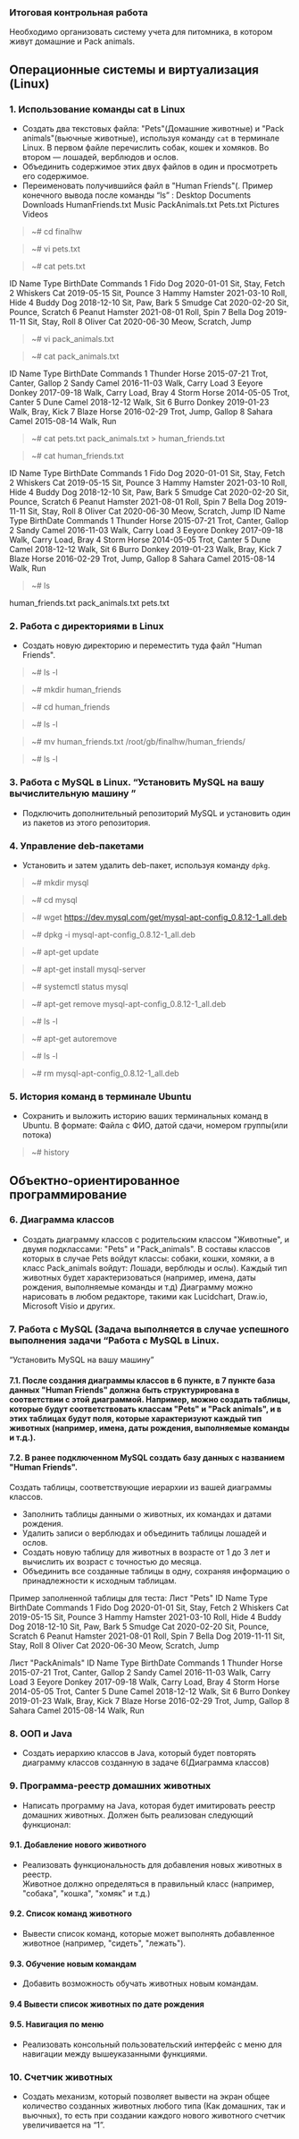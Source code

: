 ### Итоговая контрольная работа

Необходимо организовать систему учета для питомника, 
в котором живут домашние и Pack animals.

## Операционные системы и виртуализация (Linux)

### 1. Использование команды cat в Linux
   - Создать два текстовых файла: "Pets"(Домашние животные) и "Pack animals"(вьючные животные), 
     используя команду `cat` в терминале Linux. В первом файле перечислить собак, кошек и хомяков. 
     Во втором — лошадей, верблюдов и ослов.
   - Объединить содержимое этих двух файлов в один и просмотреть его содержимое.
   - Переименовать получившийся файл в "Human Friends"(.
     Пример конечного вывода после команды “ls” :
     Desktop Documents Downloads  HumanFriends.txt  Music  PackAnimals.txt  Pets.txt  Pictures  Videos

>~# cd finalhw

>~# vi pets.txt

> ~# cat pets.txt

ID	Name	    	Type		BirthDate	    Commands
1	Fido	    	Dog	    	2020-01-01	    Sit, Stay, Fetch
2	Whiskers	    Cat	    	2019-05-15	    Sit, Pounce
3	Hammy	    	Hamster		2021-03-10	    Roll, Hide
4	Buddy	    	Dog	    	2018-12-10	    Sit, Paw, Bark
5	Smudge	    	Cat	    	2020-02-20	    Sit, Pounce, Scratch
6	Peanut	    	Hamster		2021-08-01	    Roll, Spin
7	Bella	    	Dog	    	2019-11-11	    Sit, Stay, Roll
8	Oliver	    	Cat	    	2020-06-30	    Meow, Scratch, Jump

> ~# vi pack_animals.txt

> ~# cat pack_animals.txt

ID	Name		Type		    BirthDate	Commands
1	Thunder		Horse		    2015-07-21	Trot, Canter, Gallop
2	Sandy		Camel		    2016-11-03	Walk, Carry Load
3	Eeyore		Donkey		    2017-09-18	Walk, Carry Load, Bray
4	Storm		Horse		    2014-05-05	Trot, Canter
5	Dune		Camel		    2018-12-12	Walk, Sit
6	Burro		Donkey		    2019-01-23	Walk, Bray, Kick
7	Blaze		Horse		    2016-02-29	Trot, Jump, Gallop
8	Sahara		Camel		    2015-08-14	Walk, Run

>~# cat pets.txt pack_animals.txt > human_friends.txt

> ~# cat human_friends.txt

ID	Name	    	Type		    BirthDate	    Commands
1	Fido	    	Dog	    	    2020-01-01	    Sit, Stay, Fetch
2	Whiskers	    Cat	    	    2019-05-15	    Sit, Pounce
3	Hammy	    	Hamster		    2021-03-10	    Roll, Hide
4	Buddy	    	Dog	    	    2018-12-10	    Sit, Paw, Bark
5	Smudge	    	Cat	    	    2020-02-20	    Sit, Pounce, Scratch
6	Peanut	    	Hamster		    2021-08-01	    Roll, Spin
7	Bella	    	Dog	    	    2019-11-11	    Sit, Stay, Roll
8	Oliver	    	Cat	    	    2020-06-30	    Meow, Scratch, Jump
ID	Name		    Type		    BirthDate	    Commands
1	Thunder		    Horse		    2015-07-21	    Trot, Canter, Gallop
2	Sandy		    Camel		    2016-11-03	    Walk, Carry Load
3	Eeyore		    Donkey		    2017-09-18	    Walk, Carry Load, Bray
4	Storm		    Horse		    2014-05-05	    Trot, Canter
5	Dune		    Camel		    2018-12-12	    Walk, Sit
6	Burro		    Donkey		    2019-01-23	    Walk, Bray, Kick
7	Blaze		    Horse		    2016-02-29	    Trot, Jump, Gallop
8	Sahara		    Camel		    2015-08-14	    Walk, Run

> ~# ls 

human_friends.txt  pack_animals.txt  pets.txt


### 2. Работа с директориями в Linux
   - Создать новую директорию и переместить туда файл "Human Friends".

> ~# ls -l

> ~# mkdir human_friends

> ~# cd human_friends

> ~# ls -l

> ~# mv human_friends.txt /root/gb/finalhw/human_friends/

>~# ls -l


### 3. Работа с MySQL в Linux. “Установить MySQL на вашу вычислительную машину ”
   - Подключить дополнительный репозиторий MySQL и установить один из пакетов из этого репозитория.

### 4. Управление deb-пакетами
   - Установить и затем удалить deb-пакет, используя команду `dpkg`.

> ~# mkdir mysql

> ~# cd mysql

> ~# wget https://dev.mysql.com/get/mysql-apt-config_0.8.12-1_all.deb

> ~# dpkg -i mysql-apt-config_0.8.12-1_all.deb

> ~# apt-get update

> ~# apt-get install mysql-server

> ~# systemctl status mysql

> ~# apt-get remove mysql-apt-config_0.8.12-1_all.deb

> ~# ls -l

> ~# apt-get autoremove

> ~# ls -l

> ~# rm mysql-apt-config_0.8.12-1_all.deb

### 5. История команд в терминале Ubuntu
- Сохранить и выложить историю ваших терминальных команд в Ubuntu.
В формате: Файла с ФИО, датой сдачи, номером группы(или потока)

> ~# history

## Объектно-ориентированное программирование

### 6. Диаграмма классов
- Создать диаграмму классов с родительским классом "Животные", и двумя подклассами: "Pets" и "Pack_animals".
В составы классов которых в случае Pets войдут классы: собаки, кошки, хомяки, а в класс Pack_animals войдут: 
Лошади, верблюды и ослы).
Каждый тип животных будет характеризоваться (например, имена, даты рождения, выполняемые команды и т.д)
Диаграмму можно нарисовать в любом редакторе, такими как Lucidchart, Draw.io, Microsoft Visio и других.

### 7. Работа с MySQL (Задача выполняется в случае успешного выполнения задачи “Работа с MySQL в Linux. 
“Установить MySQL на вашу машину”

#### 7.1. После создания диаграммы классов в 6 пункте, в 7 пункте база данных "Human Friends" должна быть структурирована в соответствии с этой диаграммой. Например, можно создать таблицы, которые будут соответствовать классам "Pets" и "Pack animals", и в этих таблицах будут поля, которые характеризуют каждый тип животных (например, имена, даты рождения, выполняемые команды и т.д.).

#### 7.2. В ранее подключенном MySQL создать базу данных с названием "Human Friends".
 Создать таблицы, соответствующие иерархии из вашей диаграммы классов.
- Заполнить таблицы данными о животных, их командах и датами рождения.
- Удалить записи о верблюдах и объединить таблицы лошадей и ослов.
- Создать новую таблицу для животных в возрасте от 1 до 3 лет и вычислить их возраст с точностью до месяца.
- Объединить все созданные таблицы в одну, сохраняя информацию о принадлежности к исходным таблицам.

Пример заполненной таблицы для теста:
Лист "Pets"
ID	Name	    Type	BirthDate	    Commands
1	Fido	    Dog	    2020-01-01	    Sit, Stay, Fetch
2	Whiskers	Cat	    2019-05-15	    Sit, Pounce
3	Hammy	    Hamster	2021-03-10	    Roll, Hide
4	Buddy	    Dog	    2018-12-10	    Sit, Paw, Bark
5	Smudge	    Cat	    2020-02-20	    Sit, Pounce, Scratch
6	Peanut	    Hamster	2021-08-01	    Roll, Spin
7	Bella	    Dog	    2019-11-11	    Sit, Stay, Roll
8	Oliver	    Cat	    2020-06-30	    Meow, Scratch, Jump

Лист "PackAnimals"
ID	Name	Type	    BirthDate	    Commands
1	Thunder	Horse	    2015-07-21	    Trot, Canter, Gallop
2	Sandy	Camel	    2016-11-03	    Walk, Carry Load
3	Eeyore	Donkey	    2017-09-18	    Walk, Carry Load, Bray
4	Storm	Horse	    2014-05-05	    Trot, Canter
5	Dune	Camel	    2018-12-12	    Walk, Sit
6	Burro	Donkey	    2019-01-23	    Walk, Bray, Kick
7	Blaze	Horse	    2016-02-29	    Trot, Jump, Gallop
8	Sahara	Camel	    2015-08-14	    Walk, Run


### 8. ООП и Java
- Создать иерархию классов в Java, который будет повторять диаграмму классов созданную в задаче 6(Диаграмма классов)

### 9. Программа-реестр домашних животных
- Написать программу на Java, которая будет имитировать реестр домашних животных.
    Должен быть реализован следующий функционал:

#### 9.1. Добавление нового животного
- Реализовать функциональность для добавления новых животных в реестр.       
Животное должно определяться в правильный класс (например, "собака", "кошка", "хомяк" и т.д.)

#### 9.2. Список команд животного
- Вывести список команд, которые может выполнять добавленное животное (например, "сидеть", "лежать").

#### 9.3. Обучение новым командам
- Добавить возможность обучать животных новым командам.

#### 9.4 Вывести список животных по дате рождения

#### 9.5. Навигация по меню
- Реализовать консольный пользовательский интерфейс с меню для навигации между вышеуказанными функциями.

### 10. Счетчик животных
- Создать механизм, который позволяет вывести на экран общее количество созданных животных любого типа 
(Как домашних, так и вьючных), то есть при создании каждого нового животного счетчик увеличивается на “1”. 
  



